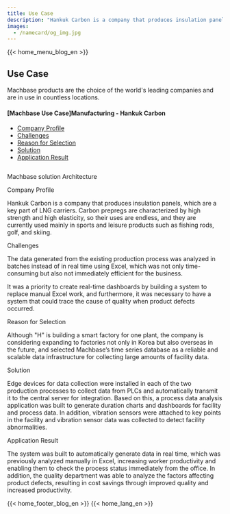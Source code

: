 ```yaml
---
title: Use Case
description: "Hankuk Carbon is a company that produces insulation panels, which are a key part of LNG carriers. Carbon prepregs are characterized by high strength and high elasticity, so their uses are endless, and they are currently used mainly in sports and leisure products such as fishing rods, golf, and skiing."
images:
  - /namecard/og_img.jpg
---
```


<head>
  <meta charset="UTF-8" />
  <meta name="viewport" content="width=device-width, initial-scale=1.0" />
  <link rel="stylesheet" type="text/css" href="../../css/common.css" />
  <link rel="stylesheet" type="text/css" href="../../css/style.css" />
</head>
{{< home_menu_blog_en >}}
<section class="usecase_section0">
  <div>
    <h2 class="sub_page_title">Use Case</h2>
    <p class="sub_page_titletext">
      Machbase products are the choice of the world's leading companies and are
      in use in countless locations.
    </p>
  </div>
</section>
<section>
  <div class="tech-inner">
    <section>
      <div class="tech-inner">
        <h4 class="blog-title">
          [Machbase Use Case]Manufacturing - Hankuk Carbon
        </h4>
        <ul class="tech-list-ul">
          <a href="#anchor1">
            <li class="tech-list-li" id="tech-list-li">Company Profile</li>
          </a>
          <a href="#anchor2">
            <li class="tech-list-li" id="tech-list-li">Challenges</li>
          </a>
          <a href="#anchor3">
            <li class="tech-list-li" id="tech-list-li">Reason for Selection</li>
          </a>
          <a href="#anchor4">
            <li class="tech-list-li" id="tech-list-li">Solution</li>
          </a>
          <a href="#anchor5">
            <li class="tech-list-li" id="tech-list-li">Application Result</li>
          </a>
        </ul>
        <div class="tech-contents">
          <div>
            <div class="tech-img-wrap">
              <img
                class="tech-img"
                src="../../img/usecase_hankukcarborn.png"
                alt=""
              />
            </div>
            <p class="tech-contents-link-text">
              Machbase solution Architecture
            </p>
            <p class="tech-title" id="anchor1">Company Profile</p>
            <p class="tech-contents-text">
              Hankuk Carbon is a company that produces insulation panels, which
              are a key part of LNG carriers. Carbon prepregs are characterized
              by high strength and high elasticity, so their uses are endless,
              and they are currently used mainly in sports and leisure products
              such as fishing rods, golf, and skiing.
            </p>
            <p class="tech-title" id="anchor2">Challenges</p>
            <p class="tech-contents-text">
              The data generated from the existing production process was
              analyzed in batches instead of in real time using Excel, which was
              not only time-consuming but also not immediately efficient for the
              business.
            </p>
            <p class="tech-contents-text">
              It was a priority to create real-time dashboards by building a
              system to replace manual Excel work, and furthermore, it was
              necessary to have a system that could trace the cause of quality
              when product defects occurred.
            </p>
            <p class="tech-title" id="anchor3">Reason for Selection</p>
            <p class="tech-contents-text">
              Although "H" is building a smart factory for one plant, the
              company is considering expanding to factories not only in Korea
              but also overseas in the future, and selected Machbase’s time
              series database as a reliable and scalable data infrastructure for
              collecting large amounts of facility data.
            </p>
            <p class="tech-title" id="anchor4">Solution</p>
            <p class="tech-contents-text">
              Edge devices for data collection were installed in each of the two
              production processes to collect data from PLCs and automatically
              transmit it to the central server for integration. Based on this,
              a process data analysis application was built to generate duration
              charts and dashboards for facility and process data. In addition,
              vibration sensors were attached to key points in the facility and
              vibration sensor data was collected to detect facility
              abnormalities.
            </p>
            <p class="tech-title" id="anchor5">Application Result</p>
            <p class="tech-contents-text">
              The system was built to automatically generate data in real time,
              which was previously analyzed manually in Excel, increasing worker
              productivity and enabling them to check the process status
              immediately from the office. In addition, the quality department
              was able to analyze the factors affecting product defects,
              resulting in cost savings through improved quality and increased
              productivity.
            </p>
          </div>
        </div>
      </div>
    </section>
  </div>
</section>
{{< home_footer_blog_en >}}
{{< home_lang_en >}}
